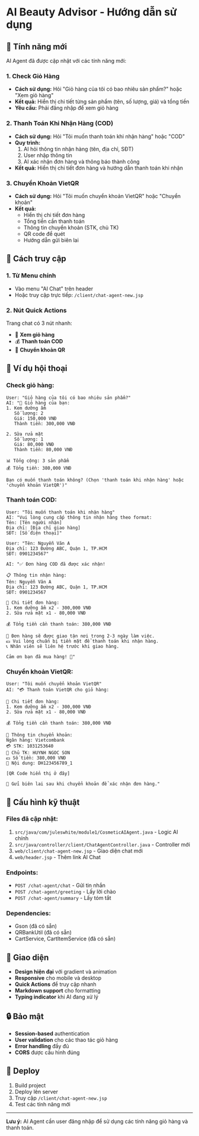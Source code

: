 # AI Beauty Advisor - Hướng dẫn sử dụng

## 🎯 Tính năng mới

AI Agent đã được cập nhật với các tính năng mới:

### 1. **Check Giỏ Hàng**
- **Cách sử dụng:** Hỏi "Giỏ hàng của tôi có bao nhiêu sản phẩm?" hoặc "Xem giỏ hàng"
- **Kết quả:** Hiển thị chi tiết từng sản phẩm (tên, số lượng, giá) và tổng tiền
- **Yêu cầu:** Phải đăng nhập để xem giỏ hàng

### 2. **Thanh Toán Khi Nhận Hàng (COD)**
- **Cách sử dụng:** Hỏi "Tôi muốn thanh toán khi nhận hàng" hoặc "COD"
- **Quy trình:**
  1. AI hỏi thông tin nhận hàng (tên, địa chỉ, SĐT)
  2. User nhập thông tin
  3. AI xác nhận đơn hàng và thông báo thành công
- **Kết quả:** Hiển thị chi tiết đơn hàng và hướng dẫn thanh toán khi nhận

### 3. **Chuyển Khoản VietQR**
- **Cách sử dụng:** Hỏi "Tôi muốn chuyển khoản VietQR" hoặc "Chuyển khoản"
- **Kết quả:** 
  - Hiển thị chi tiết đơn hàng
  - Tổng tiền cần thanh toán
  - Thông tin chuyển khoản (STK, chủ TK)
  - QR code để quét
  - Hướng dẫn gửi biên lai

## 🚀 Cách truy cập

### 1. **Từ Menu chính**
- Vào menu "AI Chat" trên header
- Hoặc truy cập trực tiếp: `/client/chat-agent-new.jsp`

### 2. **Nút Quick Actions**
Trang chat có 3 nút nhanh:
- 🛒 **Xem giỏ hàng**
- 💰 **Thanh toán COD** 
- 📱 **Chuyển khoản QR**

## 💬 Ví dụ hội thoại

### Check giỏ hàng:
```
User: "Giỏ hàng của tôi có bao nhiêu sản phẩm?"
AI: "🛒 Giỏ hàng của bạn:
1. Kem dưỡng ẩm
   Số lượng: 2
   Giá: 150,000 VNĐ
   Thành tiền: 300,000 VNĐ

2. Sữa rửa mặt
   Số lượng: 1  
   Giá: 80,000 VNĐ
   Thành tiền: 80,000 VNĐ

📊 Tổng cộng: 3 sản phẩm
💰 Tổng tiền: 380,000 VNĐ

Bạn có muốn thanh toán không? (Chọn 'thanh toán khi nhận hàng' hoặc 'chuyển khoản VietQR')"
```

### Thanh toán COD:
```
User: "Tôi muốn thanh toán khi nhận hàng"
AI: "Vui lòng cung cấp thông tin nhận hàng theo format:
Tên: [Tên người nhận]
Địa chỉ: [Địa chỉ giao hàng]  
SĐT: [Số điện thoại]"

User: "Tên: Nguyễn Văn A
Địa chỉ: 123 Đường ABC, Quận 1, TP.HCM
SĐT: 0901234567"

AI: "✅ Đơn hàng COD đã được xác nhận!

📋 Thông tin nhận hàng:
Tên: Nguyễn Văn A
Địa chỉ: 123 Đường ABC, Quận 1, TP.HCM
SĐT: 0901234567

🛒 Chi tiết đơn hàng:
1. Kem dưỡng ẩm x2 - 300,000 VNĐ
2. Sữa rửa mặt x1 - 80,000 VNĐ

💰 Tổng tiền cần thanh toán: 380,000 VNĐ

🚚 Đơn hàng sẽ được giao tận nơi trong 2-3 ngày làm việc.
💵 Vui lòng chuẩn bị tiền mặt để thanh toán khi nhận hàng.
📞 Nhân viên sẽ liên hệ trước khi giao hàng.

Cảm ơn bạn đã mua hàng! 🎉"
```

### Chuyển khoản VietQR:
```
User: "Tôi muốn chuyển khoản VietQR"
AI: "💳 Thanh toán VietQR cho giỏ hàng:

🛒 Chi tiết đơn hàng:
1. Kem dưỡng ẩm x2 - 300,000 VNĐ
2. Sữa rửa mặt x1 - 80,000 VNĐ

💰 Tổng tiền cần thanh toán: 380,000 VNĐ

🏦 Thông tin chuyển khoản:
Ngân hàng: Vietcombank
💳 STK: 1031253640
👤 Chủ TK: HUYNH NGOC SON
💵 Số tiền: 380,000 VNĐ
📝 Nội dung: DH123456789_1

[QR Code hiển thị ở đây]

📧 Gửi biên lai sau khi chuyển khoản để xác nhận đơn hàng."
```

## 🔧 Cấu hình kỹ thuật

### Files đã cập nhật:
1. `src/java/com/juleswhite/module1/CosmeticAIAgent.java` - Logic AI chính
2. `src/java/controller/client/ChatAgentController.java` - Controller mới
3. `web/client/chat-agent-new.jsp` - Giao diện chat mới
4. `web/header.jsp` - Thêm link AI Chat

### Endpoints:
- `POST /chat-agent/chat` - Gửi tin nhắn
- `POST /chat-agent/greeting` - Lấy lời chào
- `POST /chat-agent/summary` - Lấy tóm tắt

### Dependencies:
- Gson (đã có sẵn)
- QRBankUtil (đã có sẵn)
- CartService, CartItemService (đã có sẵn)

## 🎨 Giao diện

- **Design hiện đại** với gradient và animation
- **Responsive** cho mobile và desktop
- **Quick Actions** để truy cập nhanh
- **Markdown support** cho formatting
- **Typing indicator** khi AI đang xử lý

## 🔒 Bảo mật

- **Session-based** authentication
- **User validation** cho các thao tác giỏ hàng
- **Error handling** đầy đủ
- **CORS** được cấu hình đúng

## 🚀 Deploy

1. Build project
2. Deploy lên server
3. Truy cập `/client/chat-agent-new.jsp`
4. Test các tính năng mới

---

**Lưu ý:** AI Agent cần user đăng nhập để sử dụng các tính năng giỏ hàng và thanh toán. 